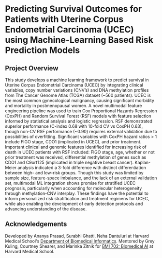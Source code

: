 # Predicting Survival Outcomes for Patients with Uterine Corpus Endometrial Carcinoma (UCEC) using Machine-Learning Based Risk Prediction Models

## Project Overview
This study develops a machine learning framework to predict survival in Uterine Corpus Endometrial Carcinoma (UCEC) by integrating clinical variables, copy number variations (CNV’s) and DNA methylation profiles from The Cancer Genome Atlas (TCGA) dataset (~560 patients). UCEC is the most common gynecological malignancy, causing significant morbidity and mortality in postmenopausal women. A novel multimodal feature engineering pipeline was used to train Cox Proportional Hazards Regression (CoxPH) and Random Survival Forest (RSF) models with feature selection informed by statistical analysis and logistic regression. RSF demonstrated superior performance (C-index 0.68 with 10-fold CV vs CoxPH 0.63), though non-CV RSF performance (~0.90) requires external validation due to possibilities of overfitting. Significant variables with CoxPH hazard ratios > 1 include FIGO stage, CDO1 (implicated in UCEC), and prior treatment. Important clinical and genomic features identified for increasing risk of death in UCEC patients with RSF included: FIGO stage, age, whether or not prior treatment was received, differential methylation of genes such as CDO1 and C9orf125 (implicated in triple negative breast cancer). Kaplan-Meier analysis indicated a 3-fold difference with distinct differentiation between high- and low-risk groups. Though this study was limited by sample size, feature-space imbalance, and the lack of an external validation set, multimodal ML integration shows promise for stratified UCEC prognosis, particularly when accounting for molecular heterogeneity through methylation-CNV interplay. These findings have the potential to inform personalized risk stratification and treatment regimens for UCEC, while also enabling the development of early detection protocols and advancing understanding of the disease.

## Acknowledgements
Developed by Ananya Prasad, Surabhi Ghatti, Neha Dantuluri at Harvard Medical School's [Department of Biomedical Informatics](https://dbmi.hms.harvard.edu). Mentored by Grey Kuling, Courtney Shearer, and Marinka Zitnik for [BMI 702: Biomedical AI](https://zitniklab.hms.harvard.edu/BMI702/) at Harvard Medical School. 
